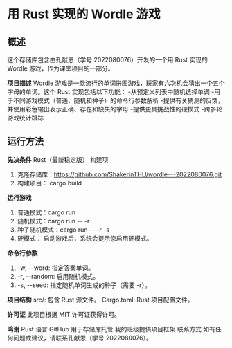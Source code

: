 # **用 Rust 实现的 Wordle 游戏**

## **概述**
这个存储库包含由孔献恩（学号 2022080076）开发的一个用 Rust 实现的 Wordle 游戏，作为课堂项目的一部分。

**项目描述**
Wordle 游戏是一款流行的单词拼图游戏，玩家有六次机会猜出一个五个字母的单词。这个 Rust 实现包括以下功能：
-从预定义列表中随机选择单词
-用于不同游戏模式（普通、随机和种子）的命令行参数解析
-提供有关猜测的反馈，并使用彩色输出表示正确、存在和缺失的字母
-提供更具挑战性的硬模式
-跨多轮游戏统计跟踪


## **运行方法**
**先决条件**
Rust（最新稳定版）
构建项
1. 克隆存储库：https://github.com/ShakerinTHU/wordle---2022080076.git
2. 构建项目： cargo build

**运行游戏**
1. 普通模式：cargo run
2. 随机模式：cargo run -- -r
3. 种子随机模式：cargo run -- -r -s <seed>
4. 硬模式：
启动游戏后，系统会提示您启用硬模式。

**命令行参数**
1. -w, --word: 指定答案单词。
2. -r, --random: 启用随机模式。
3. -s, --seed: 指定随机单词生成的种子（需要 -r）。

**项目结构**
src/: 包含 Rust 源文件。
Cargo.toml: Rust 项目配置文件。

**许可证**
此项目根据 MIT 许可证获得许可。

**鸣谢**
Rust 语言
GitHub 用于存储库托管
我的班级提供项目框架
联系方式
如有任何问题或建议，请联系孔献恩（学号 2022080076）。

